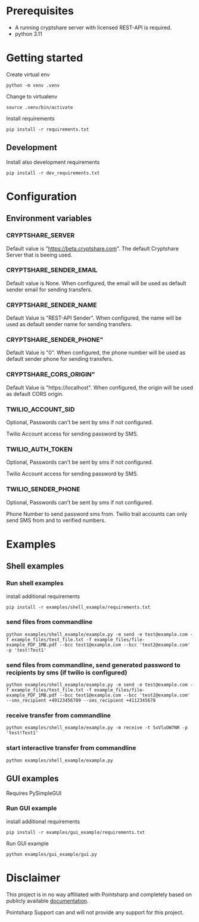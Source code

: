 # Prerequisites
- A running cryptshare server with licensed REST-API is required.
- python 3.11

# Getting started
Create virtual env 

`python -m venv .venv`

Change to virtualenv

`source .venv/bin/activate` 

Install requirements

`pip install -r requirements.txt`

## Development
Install also development requirements

`pip install -r dev_requirements.txt`

# Configuration

## Environment variables

### CRYPTSHARE_SERVER
Default value is "https://beta.cryptshare.com". The default Cryptshare Server that is beeing used.

### CRYPTSHARE_SENDER_EMAIL
Default value is None. When configured, the email will be used as default sender email for sending transfers.

### CRYPTSHARE_SENDER_NAME
Default Value is "REST-API Sender". When configured, the name will be used as default sender name for sending transfers.

### CRYPTSHARE_SENDER_PHONE"
Default Value is "0". When configured, the phone number will be used as default sender phone for sending transfers.

### CRYPTSHARE_CORS_ORIGIN"
Default Value is "https://localhost". When configured, the origin will be used as default CORS origin.

### TWILIO_ACCOUNT_SID 
Optional, Passwords can't be sent by sms if not configured.

Twilio Account access for sending password by SMS. 

### TWILIO_AUTH_TOKEN
Optional, Passwords can't be sent by sms if not configured.

Twilio Account access for sending password by SMS. 

### TWILIO_SENDER_PHONE
Optional, Passwords can't be sent by sms if not configured.

Phone Number to send password sms from. Twilio trail accounts can only send SMS from and to verified numbers. 


# Examples

## Shell examples

### Run shell examples
install additional requirements

`pip install -r examples/shell_example/requirements.txt`

### send files from commandline
`python examples/shell_example/example.py -m send -e test@example.com -f example_files/test_file.txt -f example_files/file-example_PDF_1MB.pdf --bcc test1@example.com --bcc 'test2@example.com' -p 'test!Test1'`

### send files from commandline, send generated password to recipients by sms (if twilio is configured)
`python examples/shell_example/example.py -m send -e test@example.com -f example_files/test_file.txt -f example_files/file-example_PDF_1MB.pdf --bcc test1@example.com --bcc 'test2@example.com' --sms_recipient +49123456789 --sms_recipient +4112345678`

### receive transfer from commandline
`python examples/shell_example/example.py -m receive -t 5xVluOW7NR -p 'test!Test1'`

### start interactive transfer from commandline
`python examples/shell_example/example.py`

## GUI examples
Requires PySimpleGUI

### Run GUI example
install additional requirements

`pip install -r examples/gui_example/requirements.txt`

Run GUI example

`python examples/gui_example/gui.py`

# Disclaimer
This project is in no way affiliated with Pointsharp and completely based on publicly available [documentation](http://documentation.cryptshare.com). 

Pointsharp Support can and will not provide any support for this project.